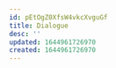 ```yaml
---
id: pEtOgZ0XfsW4vkcXvguGf
title: Dialogue
desc: ''
updated: 1644961726970
created: 1644961726970
---
```


